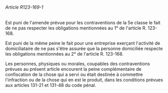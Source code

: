 ###### Article R123-169-1

Est puni de l'amende prévue pour les contraventions de la 5e classe le fait de ne pas respecter les obligations mentionnées au 1° de l'article R. 123-168.

Est puni de la même peine le fait pour une entreprise exerçant l'activité de domiciliataire de ne pas s'être assurée que la personne domiciliée respecte les obligations mentionnées au 2° de l'article R. 123-168.

Les personnes, physiques ou morales, coupables des contraventions prévues au présent article encourent la peine complémentaire de confiscation de la chose qui a servi ou était destinée à commettre l'infraction ou de la chose qui en est le produit, dans les conditions prévues aux articles 131-21 et 131-48 du code pénal.

